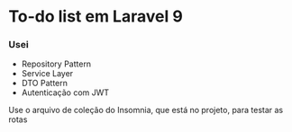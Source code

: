 # To-do list em Laravel 9
### Usei
* Repository Pattern
* Service Layer
* DTO Pattern
* Autenticação com JWT

Use o arquivo de coleção do Insomnia, que está no projeto, para testar as rotas
